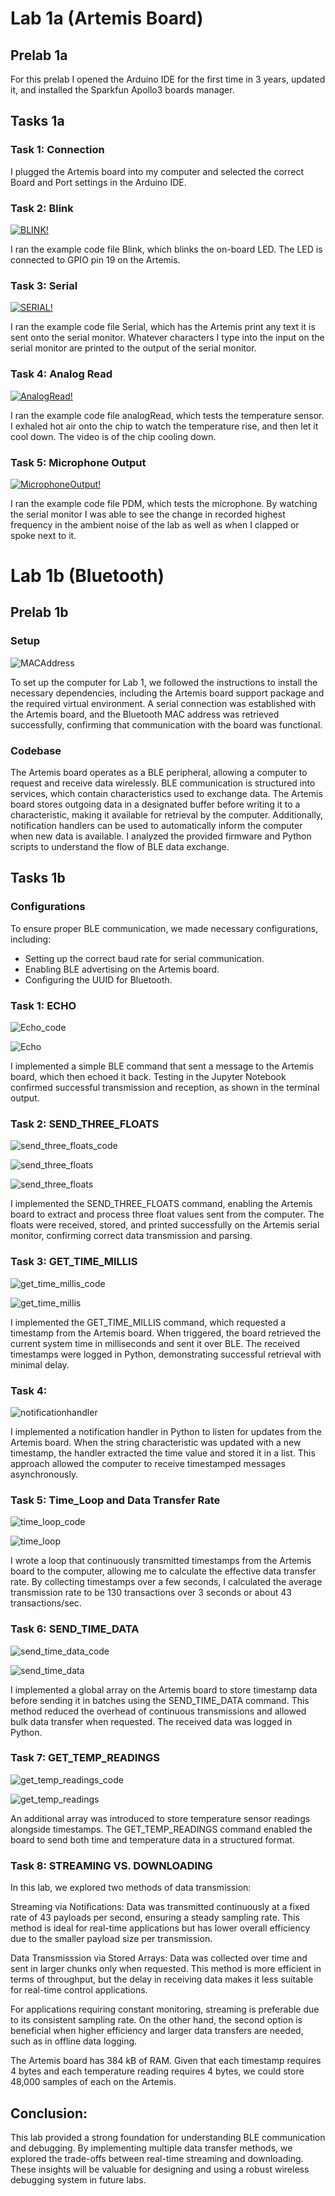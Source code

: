 
# Lab 1a (Artemis Board)

## Prelab 1a

For this prelab I opened the Arduino IDE for the first time in 3 years, updated it, and installed the Sparkfun Apollo3 boards manager. 

## Tasks 1a

### Task 1: Connection

I plugged the Artemis board into my computer and selected the correct Board and Port settings in the Arduino IDE.

### Task 2: Blink

[![BLINK!](files/BlinkThumbnail.png)](files/Blink.mov)

I ran the example code file Blink, which blinks the on-board LED. The LED is connected to GPIO pin 19 on the Artemis. 

### Task 3: Serial

[![SERIAL!](files/SerialThumbnail.png)](files/Serial.mov)

I ran the example code file Serial, which has the Artemis print any text it is sent onto the serial monitor. Whatever characters I type into the input on the serial monitor are printed to the output of the serial monitor.

### Task 4: Analog Read

[![AnalogRead!](files/AnalogReadThumbnail.png)](files/AnalogRead.mov)

I ran the example code file analogRead, which tests the temperature sensor. I exhaled hot air onto the chip to watch the temperature rise, and then let it cool down. The video is of the chip cooling down.

### Task 5: Microphone Output

[![MicrophoneOutput!](files/MicrophoneOutputThumbnail.png)](files/MicrophoneOutput.mov)

I ran the example code file PDM, which tests the microphone. By watching the serial monitor I was able to see the change in recorded highest frequency in the ambient noise of the lab as well as when I clapped or spoke next to it. 

# Lab 1b (Bluetooth)

## Prelab 1b
### Setup

![MACAddress](files/MACAddress.png)

To set up the computer for Lab 1, we followed the instructions to install the necessary dependencies, including the Artemis board support package and the required virtual environment. A serial connection was established with the Artemis board, and the Bluetooth MAC address was retrieved successfully, confirming that communication with the board was functional.

### Codebase

The Artemis board operates as a BLE peripheral, allowing a computer to request and receive data wirelessly. BLE communication is structured into services, which contain characteristics used to exchange data. The Artemis board stores outgoing data in a designated buffer before writing it to a characteristic, making it available for retrieval by the computer. Additionally, notification handlers can be used to automatically inform the computer when new data is available. I analyzed the provided firmware and Python scripts to understand the flow of BLE data exchange.

## Tasks 1b

### Configurations

To ensure proper BLE communication, we made necessary configurations, including:
- Setting up the correct baud rate for serial communication.
- Enabling BLE advertising on the Artemis board.
- Configuring the UUID for Bluetooth.


### Task 1: ECHO

![Echo_code](files/echo_code.png)

![Echo](files/echo.png)

I implemented a simple BLE command that sent a message to the Artemis board, which then echoed it back. Testing in the Jupyter Notebook confirmed successful transmission and reception, as shown in the terminal output.

### Task 2: SEND_THREE_FLOATS

![send_three_floats_code](files/send_three_floats_code.png)

![send_three_floats](files/send_three_floats1.png)

![send_three_floats](files/send_three_floats2.png)

I implemented the SEND_THREE_FLOATS command, enabling the Artemis board to extract and process three float values sent from the computer. The floats were received, stored, and printed successfully on the Artemis serial monitor, confirming correct data transmission and parsing.    

### Task 3: GET_TIME_MILLIS

![get_time_millis_code](files/get_time_millis_code.png)

![get_time_millis](files/get_time_millis.png)

I implemented the GET_TIME_MILLIS command, which requested a timestamp from the Artemis board. When triggered, the board retrieved the current system time in milliseconds and sent it over BLE. The received timestamps were logged in Python, demonstrating successful retrieval with minimal delay.

### Task 4: 

![notificationhandler](files/notificationhandler.png)

I implemented a notification handler  in Python to listen for updates from the Artemis board. When the string characteristic was updated with a new timestamp, the handler extracted the time value and stored it in a list. This approach allowed the computer to receive timestamped messages asynchronously.

### Task 5: Time_Loop and Data Transfer Rate

![time_loop_code](files/time_loop_code.png)

![time_loop](files/time_loop.png)

I wrote a loop that continuously transmitted timestamps from the Artemis board to the computer, allowing me to calculate the effective data transfer rate. By collecting timestamps over a few seconds, I calculated the average transmission rate to be 130 transactions over 3 seconds or about 43 transactions/sec.

### Task 6: SEND_TIME_DATA

![send_time_data_code](files/send_time_data_code.png)

![send_time_data](files/send_time_data.png)

I implemented a global array on the Artemis board to store timestamp data before sending it in batches using the SEND_TIME_DATA command. This method reduced the overhead of continuous transmissions and allowed bulk data transfer when requested. The received data was logged in Python. 

### Task 7: GET_TEMP_READINGS

![get_temp_readings_code](files/get_temp_readings_code.png)

![get_temp_readings](files/get_temp_readings.png)

An additional array was introduced to store temperature sensor readings alongside timestamps. The GET_TEMP_READINGS command enabled the board to send both time and temperature data in a structured format.

### Task 8: STREAMING VS. DOWNLOADING

In this lab, we explored two methods of data transmission:

Streaming via Notifications: Data was transmitted continuously at a fixed rate of 43 payloads per second, ensuring a steady sampling rate. This method is ideal for real-time applications but has lower overall efficiency due to the smaller payload size per transmission.

Data Transmisssion via Stored Arrays: Data was collected over time and sent in larger chunks only when requested. This method is more efficient in terms of throughput, but the delay in receiving data makes it less suitable for real-time control applications.

For applications requiring constant monitoring, streaming is preferable due to its consistent sampling rate. On the other hand, the second option is beneficial when higher efficiency and larger data transfers are needed, such as in offline data logging.

The Artemis board has 384 kB of RAM. Given that each timestamp requires 4 bytes and each temperature reading requires 4 bytes, we could store 48,000 samples of each on the Artemis.

## Conclusion: 

This lab provided a strong foundation for understanding BLE communication and debugging. By implementing multiple data transfer methods, we explored the trade-offs between real-time streaming and downloading. These insights will be valuable for designing and using a robust wireless debugging system in future labs.
